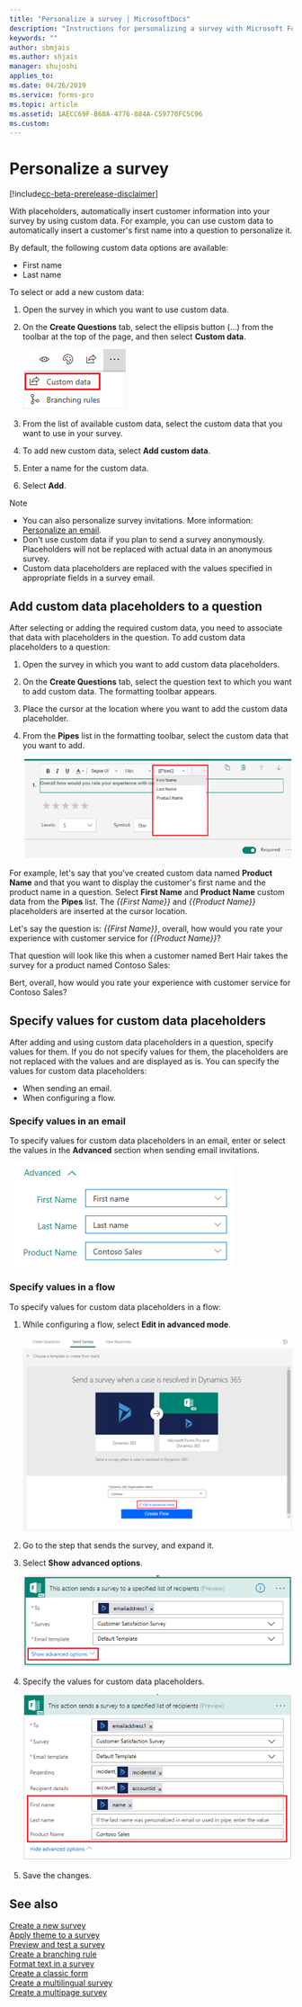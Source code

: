 ```yaml
---
title: "Personalize a survey | MicrosoftDocs"
description: "Instructions for personalizing a survey with Microsoft Forms Pro"
keywords: ""
author: sbmjais
ms.author: shjais
manager: shujoshi
applies_to: 
ms.date: 04/26/2019
ms.service: forms-pro
ms.topic: article
ms.assetid: 1AECC69F-B68A-4776-884A-C59770FC5C96
ms.custom: 
---
```


# Personalize a survey

[!include[cc-beta-prerelease-disclaimer](includes/cc-beta-prerelease-disclaimer.md)]

With placeholders, automatically insert customer information into your survey by using custom data. For example, you can use custom data to automatically insert a customer's first name into a question to personalize it.

By default, the following custom data options are available:

- First name
- Last name

To select or add a new custom data:

1.	Open the survey in which you want to use custom data.

2.	On the **Create Questions** tab, select the ellipsis button (…) from the toolbar at the top of the page, and then select **Custom data**.

    ![Custom data button](media/custom-data-button.png "Custom data button")

3.	From the list of available custom data, select the custom data that you want to use in your survey.

4.	To add new custom data, select **Add custom data**.

5.	Enter a name for the custom data.

6.	Select **Add**.

> [!NOTE]
> - You can also personalize survey invitations. More information: [Personalize an email](send-survey-email.md#personalize-an-email).
> - Don't use custom data if you plan to send a survey anonymously. Placeholders will not be replaced with actual data in an anonymous survey.
> - Custom data placeholders are replaced with the values specified in appropriate fields in a survey email.

## Add custom data placeholders to a question

After selecting or adding the required custom data, you need to associate that data with placeholders in the question. To add custom data placeholders to a question:

1.	Open the survey in which you want to add custom data placeholders.

2.	On the **Create Questions** tab, select the question text to which you want to add custom data. The formatting toolbar appears.

3.	Place the cursor at the location where you want to add the custom data placeholder.

4.	From the **Pipes** list in the formatting toolbar, select the custom data that you want to add. 

    ![Add pipe data](media/add-pipe-data.png "Add pipe data")

For example, let's say that you've created custom data named **Product Name** and that you want to display the customer's first name and the product name in a question. Select **First Name** and **Product Name** custom data from the **Pipes** list. The *{{First Name}}* and *{{Product Name}}* placeholders are inserted at the cursor location.

Let's say the question is:
*{{First Name}}*, overall, how would you rate your experience with customer service for *{{Product Name}}*?

That question will look like this when a customer named Bert Hair takes the survey for a product named Contoso Sales:

Bert, overall, how would you rate your experience with customer service for Contoso Sales?

## Specify values for custom data placeholders

After adding and using custom data placeholders in a question, specify values for them. If you do not specify values for them, the placeholders are not replaced with the values and are displayed as is. You can specify the values for custom data placeholders: 

- When sending an email.
- When configuring a flow.

### Specify values in an email

To specify values for custom data placeholders in an email, enter or select the values in the **Advanced** section when sending email invitations.

![Specify values for custom data in an email](media/custom-data-values.png "Specify values for custom data in an email")

### Specify values in a flow

To specify values for custom data placeholders in a flow:

1.	While configuring a flow, select **Edit in advanced mode**.

    ![Edit a flow in advanced mode](media/flow-advanced-mode.png "Edit a flow in advanced mode")

2.	Go to the step that sends the survey, and expand it.

3.	Select **Show advanced options**.

    ![Show advanced options for a step in a flow](media/flow-step-advanced-options-button.png "Show advanced options for a step in a flow")

4.	Specify the values for custom data placeholders.

    ![Specify values for custom data placeholders](media/flow-step-advanced-options.png "Specify values for custom data placeholders")

5.	Save the changes. 

## See also

[Create a new survey](create-new-survey.md)<br>
[Apply theme to a survey](apply-theme.md)<br>
[Preview and test a survey](preview-test-survey.md)<br>
[Create a branching rule](create-branching-rule.md)<br>
[Format text in a survey](survey-text-format.md)<br>
[Create a classic form](create-classic-form.md)<br>
[Create a multilingual survey](create-multilingual-survey.md)<br>
[Create a multipage survey](create-multipage-survey.md)
